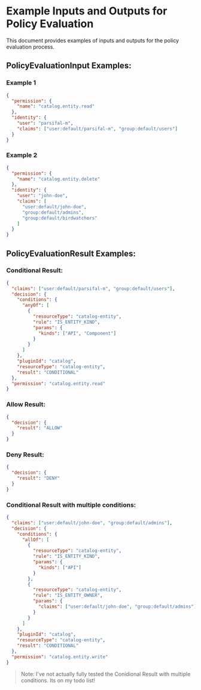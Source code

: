 # Example Inputs and Outputs for Policy Evaluation

This document provides examples of inputs and outputs for the policy evaluation process.

## PolicyEvaluationInput Examples:

### Example 1

```json
{
  "permission": {
    "name": "catalog.entity.read"
  },
  "identity": {
    "user": "parsifal-m",
    "claims": ["user:default/parsifal-m", "group:default/users"]
  }
}
```

### Example 2

```json
{
  "permission": {
    "name": "catalog.entity.delete"
  },
  "identity": {
    "user": "john-doe",
    "claims": [
      "user:default/john-doe",
      "group:default/admins",
      "group:default/birdwatchers"
    ]
  }
}
```

## PolicyEvaluationResult Examples:

### Conditional Result:

```json
{
  "claims": ["user:default/parsifal-m", "group:default/users"],
  "decision": {
    "conditions": {
      "anyOf": [
        {
          "resourceType": "catalog-entity",
          "rule": "IS_ENTITY_KIND",
          "params": {
            "kinds": ["API", "Component"]
          }
        }
      ]
    },
    "pluginId": "catalog",
    "resourceType": "catalog-entity",
    "result": "CONDITIONAL"
  },
  "permission": "catalog.entity.read"
}
```

### Allow Result:

```json
{
  "decision": {
    "result": "ALLOW"
  }
}
```

### Deny Result:

```json
{
  "decision": {
    "result": "DENY"
  }
}
```

### Conditional Result with multiple conditions:

```json
{
  "claims": ["user:default/john-doe", "group:default/admins"],
  "decision": {
    "conditions": {
      "allOf": [
        {
          "resourceType": "catalog-entity",
          "rule": "IS_ENTITY_KIND",
          "params": {
            "kinds": ["API"]
          }
        },
        {
          "resourceType": "catalog-entity",
          "rule": "IS_ENTITY_OWNER",
          "params": {
            "claims": ["user:default/john-doe", "group:default/admins"]
          }
        }
      ]
    },
    "pluginId": "catalog",
    "resourceType": "catalog-entity",
    "result": "CONDITIONAL"
  },
  "permission": "catalog.entity.write"
}
```

> Note: I've not actually fully tested the Conidional Result with multiple conditions. Its on my todo list!
